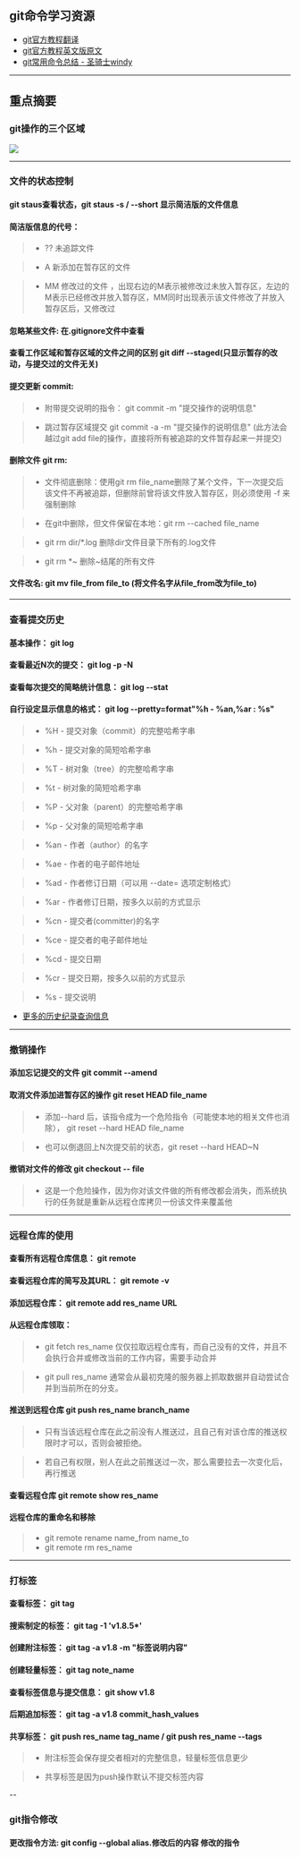 ## git命令学习资源
* [git官方教程翻译](https://git-scm.com/book/zh/v2/%E8%B5%B7%E6%AD%A5-%E5%85%B3%E4%BA%8E%E7%89%88%E6%9C%AC%E6%8E%A7%E5%88%B6)
* [git官方教程英文版原文](https://git-scm.com/doc)
* [git常用命令总结 - 圣骑士windy](http://www.cnblogs.com/mengdd/p/4153773.html)

---

## 重点摘要

### git操作的三个区域
![](https://git-scm.com/book/en/v2/book/02-git-basics/images/lifecycle.png)

---

###  文件的状态控制

#### git staus查看状态，git staus -s / --short 显示简洁版的文件信息

#### 简洁版信息的代号：

> * ?? 未追踪文件

> * A 新添加在暂存区的文件

> * MM 修改过的文件 ，出现右边的M表示被修改过未放入暂存区，左边的M表示已经修改并放入暂存区，MM同时出现表示该文件修改了并放入暂存区后，又修改过

#### 忽略某些文件: 在.gitignore文件中查看

#### 查看工作区域和暂存区域的文件之间的区别 git diff --staged(只显示暂存的改动，与提交过的文件无关)

#### 提交更新 commit:

> * 附带提交说明的指令： git commit -m "提交操作的说明信息"

> * 跳过暂存区域提交 git commit -a -m "提交操作的说明信息"   (此方法会越过git add file的操作，直接将所有被追踪的文件暂存起来一并提交)



#### 删除文件 git rm:

> * 文件彻底删除：使用git rm file_name删除了某个文件，下一次提交后该文件不再被追踪，但删除前曾将该文件放入暂存区，则必须使用 -f 来强制删除

> * 在git中删除，但文件保留在本地：git rm --cached file_name

> * git rm dir/\*.log 删除dir文件目录下所有的.log文件

> * git rm \*~ 删除~结尾的所有文件

#### 文件改名: git mv file_from file_to (将文件名字从file_from改为file_to)

---

### 查看提交历史 
#### 基本操作： git log
#### 查看最近N次的提交： git log -p -N
#### 查看每次提交的简略统计信息： git log --stat
#### 自行设定显示信息的格式： git log --pretty=format"%h - %an,%ar : %s"

> * %H - 提交对象（commit）的完整哈希字串

> * %h - 提交对象的简短哈希字串

> * %T - 树对象（tree）的完整哈希字串

> * %t - 树对象的简短哈希字串

> * %P - 父对象（parent）的完整哈希字串

> * %p - 父对象的简短哈希字串

> * %an - 作者（author）的名字

> * %ae - 作者的电子邮件地址

> * %ad - 作者修订日期（可以用 --date= 选项定制格式）

> * %ar - 作者修订日期，按多久以前的方式显示

> * %cn - 提交者(committer)的名字

> * %ce - 提交者的电子邮件地址

> * %cd - 提交日期

> * %cr - 提交日期，按多久以前的方式显示

> * %s - 提交说明
 
 * [更多的历史纪录查询信息](https://git-scm.com/book/zh/v2/Git-%E5%9F%BA%E7%A1%80-%E6%9F%A5%E7%9C%8B%E6%8F%90%E4%BA%A4%E5%8E%86%E5%8F%B2#limit_options) 
 
---

### 撤销操作
#### 添加忘记提交的文件 git commit --amend
#### 取消文件添加进暂存区的操作 git reset HEAD file_name
 
 >  * 添加--hard 后，该指令成为一个危险指令（可能使本地的相关文件也消除）， git reset --hard HEAD file_name
 
 >  * 也可以倒退回上N次提交前的状态，git reset --hard HEAD~N
 
#### 撤销对文件的修改 git checkout -- file 

> * 这是一个危险操作，因为你对该文件做的所有修改都会消失，而系统执行的任务就是重新从远程仓库拷贝一份该文件来覆盖他

---

### 远程仓库的使用
#### 查看所有远程仓库信息： git remote
#### 查看远程仓库的简写及其URL： git remote -v
#### 添加远程仓库： git remote add res_name URL
####  从远程仓库领取： 

> * git fetch res_name   仅仅拉取远程仓库有，而自己没有的文件，并且不会执行合并或修改当前的工作内容，需要手动合并

> * git pull res_name   通常会从最初克隆的服务器上抓取数据并自动尝试合并到当前所在的分支。

#### 推送到远程仓库 git push res_name branch_name

> * 只有当该远程仓库在此之前没有人推送过，且自己有对该仓库的推送权限时才可以，否则会被拒绝。

> * 若自己有权限，别人在此之前推送过一次，那么需要拉去一次变化后，再行推送

#### 查看远程仓库 git remote show res_name
#### 远程仓库的重命名和移除
> * git remote rename name_from name_to
> * git remote rm res_name

---

### 打标签
#### 查看标签： git tag
#### 搜索制定的标签： git tag -1 'v1.8.5*'
#### 创建附注标签： git tag -a v1.8 -m "标签说明内容" 
#### 创建轻量标签： git tag note_name
#### 查看标签信息与提交信息： git show v1.8
#### 后期追加标签： git tag -a v1.8 commit_hash_values
#### 共享标签： git push res_name tag_name / git push res_name --tags

> * 附注标签会保存提交者相对的完整信息，轻量标签信息更少

> * 共享标签是因为push操作默认不提交标签内容

--

### git指令修改
#### 更改指令方法: git config --global alias.修改后的内容 修改的指令
